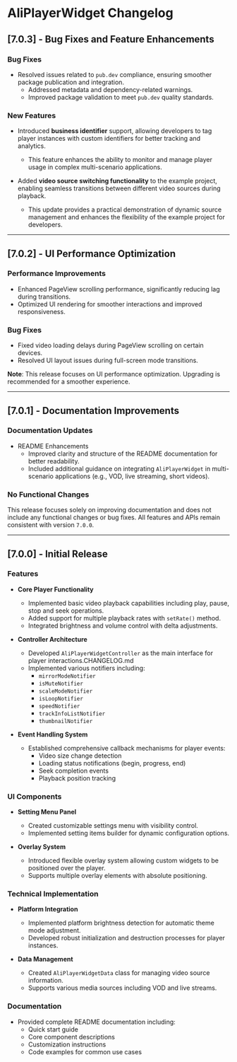 # **AliPlayerWidget Changelog**

## **[7.0.3] - Bug Fixes and Feature Enhancements**
### **Bug Fixes**
- Resolved issues related to `pub.dev` compliance, ensuring smoother package publication and integration.
  - Addressed metadata and dependency-related warnings.
  - Improved package validation to meet `pub.dev` quality standards.

### **New Features**
- Introduced **business identifier** support, allowing developers to tag player instances with custom identifiers for better tracking and analytics.
  - This feature enhances the ability to monitor and manage player usage in complex multi-scenario applications.

- Added **video source switching functionality** to the example project, enabling seamless transitions between different video sources during playback.
  - This update provides a practical demonstration of dynamic source management and enhances the flexibility of the example project for developers.

---

## **[7.0.2] - UI Performance Optimization**

### **Performance Improvements**

* Enhanced PageView scrolling performance, significantly reducing lag during transitions.
* Optimized UI rendering for smoother interactions and improved responsiveness.

### **Bug Fixes**

* Fixed video loading delays during PageView scrolling on certain devices.
* Resolved UI layout issues during full-screen mode transitions.

**Note**: This release focuses on UI performance optimization. Upgrading is recommended for a smoother experience.

---

## **[7.0.1] - Documentation Improvements**

### **Documentation Updates**

- README Enhancements
  - Improved clarity and structure of the README documentation for better readability.
  - Included additional guidance on integrating `AliPlayerWidget` in multi-scenario applications (e.g., VOD, live streaming, short videos).

### **No Functional Changes**

This release focuses solely on improving documentation and does not include any functional changes or bug fixes. All features and APIs remain consistent with version `7.0.0`.

---

## **[7.0.0] - Initial Release**

### **Features**
- **Core Player Functionality**
  - Implemented basic video playback capabilities including play, pause, stop and seek operations.
  - Added support for multiple playback rates with `setRate()` method.
  - Integrated brightness and volume control with delta adjustments.

- **Controller Architecture**
  - Developed `AliPlayerWidgetController` as the main interface for player interactions.CHANGELOG.md
  - Implemented various notifiers including:
    - `mirrorModeNotifier`
    - `isMuteNotifier`
    - `scaleModeNotifier`
    - `isLoopNotifier`
    - `speedNotifier`
    - `trackInfoListNotifier`
    - `thumbnailNotifier`

- **Event Handling System**
  - Established comprehensive callback mechanisms for player events:
    - Video size change detection
    - Loading status notifications (begin, progress, end)
    - Seek completion events
    - Playback position tracking

### UI Components
- **Setting Menu Panel**
  - Created customizable settings menu with visibility control.
  - Implemented setting items builder for dynamic configuration options.

- **Overlay System**
  - Introduced flexible overlay system allowing custom widgets to be positioned over the player.
  - Supports multiple overlay elements with absolute positioning.

### **Technical Implementation**
- **Platform Integration**
  - Implemented platform brightness detection for automatic theme mode adjustment.
  - Developed robust initialization and destruction processes for player instances.

- **Data Management**
  - Created `AliPlayerWidgetData` class for managing video source information.
  - Supports various media sources including VOD and live streams.

### **Documentation**
- Provided complete README documentation including:
  - Quick start guide
  - Core component descriptions
  - Customization instructions
  - Code examples for common use cases
